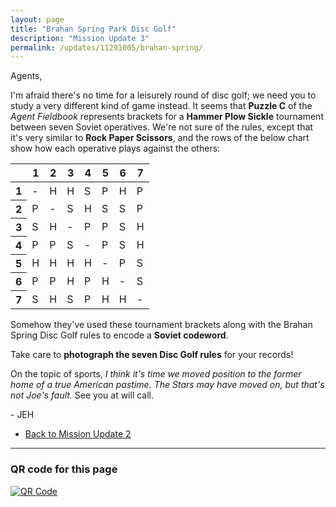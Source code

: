 ```yaml
---
layout: page
title: "Brahan Spring Park Disc Golf"
description: "Mission Update 3"
permalink: /updates/11291005/brahan-spring/
---
```


Agents,

I'm afraid there's no time for a leisurely round of disc golf;
we need you to study a very different kind of game instead.
It seems that **Puzzle C** of the *Agent Fieldbook* represents
brackets for a **Hammer Plow Sickle** tournament between seven Soviet
operatives. We're not sure of the rules, except that it's very similar
to **Rock Paper Scissors**, and the rows of the below chart show how
each operative plays against the others:

<div class="table-wrapper">
  <table>
    <thead>
      <tr>
        <th></th>
        <th>1</th>
        <th>2</th>
        <th>3</th>
        <th>4</th>
        <th>5</th>
        <th>6</th>
        <th>7</th>
      </tr>
    </thead>
    <tbody>
      <tr>
        <th>1</th>
        <td>-</td>
        <td>H</td>
        <td>H</td>
        <td>S</td>
        <td>P</td>
        <td>H</td>
        <td>P</td>
      </tr>
      <tr>
        <th>2</th>
        <td>P</td>
        <td>-</td>
        <td>S</td>
        <td>H</td>
        <td>S</td>
        <td>S</td>
        <td>P</td>
      </tr>
      <tr>
        <th>3</th>
        <td>S</td>
        <td>H</td>
        <td>-</td>
        <td>P</td>
        <td>P</td>
        <td>S</td>
        <td>H</td>
      </tr>
      <tr>
        <th>4</th>
        <td>P</td>
        <td>P</td>
        <td>S</td>
        <td>-</td>
        <td>P</td>
        <td>S</td>
        <td>H</td>
      </tr>
      <tr>
        <th>5</th>
        <td>H</td>
        <td>H</td>
        <td>H</td>
        <td>H</td>
        <td>-</td>
        <td>P</td>
        <td>S</td>
      </tr>
      <tr>
        <th>6</th>
        <td>P</td>
        <td>P</td>
        <td>H</td>
        <td>P</td>
        <td>H</td>
        <td>-</td>
        <td>S</td>
      </tr>
      <tr>
        <th>7</th>
        <td>S</td>
        <td>H</td>
        <td>S</td>
        <td>P</td>
        <td>H</td>
        <td>H</td>
        <td>-</td>
      </tr>
    </tbody>
  </table>
</div>

Somehow they've used these tournament brackets along with the Brahan
Spring Disc Golf rules to encode a **Soviet codeword**.

Take care to **photograph the seven Disc Golf rules** for your records!

On the topic of sports, *I think it's time we moved position to the
former home of a true American pastime. The Stars may have moved on,
but that's not Joe's fault.* See you at will call.

\- JEH

* [Back to Mission Update 2](/updates/89001283/lowe-mill/)

---

### QR code for this page

[![QR Code][qrcode]][qrcode]

[qrcode]: https://api.qrserver.com/v1/create-qr-code/?size=300x300&data=http://ephunt16.clontz.org/updates/11291005/brahan-spring/
